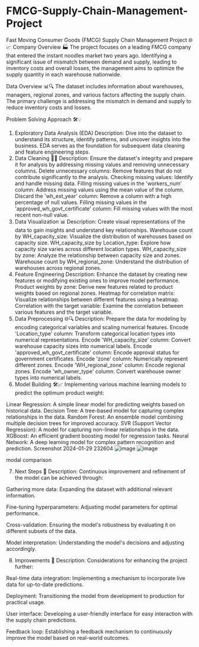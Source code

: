 # FMCG-Supply-Chain-Management-Project
Fast Moving Consumer Goods (FMCG) Supply Chain Management Project 🌐📈
Company Overview 🏭
The project focuses on a leading FMCG company that entered the instant noodles market two years ago. Identifying a significant issue of mismatch between demand and supply, leading to inventory costs and overall losses, the management aims to optimize the supply quantity in each warehouse nationwide.

Data Overview 📊🔍
The dataset includes information about warehouses, managers, regional zones, and various factors affecting the supply chain. The primary challenge is addressing the mismatch in demand and supply to reduce inventory costs and losses.

Problem Solving Approach 🛠️💡
1. Exploratory Data Analysis (EDA)
Description: Dive into the dataset to understand its structure, identify patterns, and uncover insights into the business. EDA serves as the foundation for subsequent data cleaning and feature engineering steps.
2. Data Cleaning 🧹🔧
Description: Ensure the dataset's integrity and prepare it for analysis by addressing missing values and removing unnecessary columns.
Delete unnecessary columns: Remove features that do not contribute significantly to the analysis.
Checking missing values: Identify and handle missing data.
Filling missing values in the 'workers_num' column: Address missing values using the mean value of the column.
Discard the 'wh_est_year' column: Remove a column with a high percentage of null values.
Filling missing values in the 'approved_wh_govt_certificate' column: Fill missing values with the most recent non-null value.
3. Data Visualization 📊
Description: Create visual representations of the data to gain insights and understand key relationships.
Warehouse count by WH_capacity_size: Visualize the distribution of warehouses based on capacity size.
WH_capacity_size by Location_type: Explore how capacity size varies across different location types.
WH_capacity_size by zone: Analyze the relationship between capacity size and zones.
Warehouse count by WH_regional_zone: Understand the distribution of warehouses across regional zones.
4. Feature Engineering
Description: Enhance the dataset by creating new features or modifying existing ones to improve model performance.
Product weights by zone: Derive new features related to product weights based on regional zones.
Heatmap for correlation matrix: Visualize relationships between different features using a heatmap.
Correlation with the target variable: Examine the correlation between various features and the target variable.
5. Data Preprocessing 🌐🔍
Description: Prepare the data for modeling by encoding categorical variables and scaling numerical features.
Encode 'Location_type' column: Transform categorical location types into numerical representations.
Encode 'WH_capacity_size' column: Convert warehouse capacity sizes into numerical labels.
Encode 'approved_wh_govt_certificate' column: Encode approval status for government certificates.
Encode 'zone' column: Numerically represent different zones.
Encode 'WH_regional_zone' column: Encode regional zones.
Encode 'wh_owner_type' column: Convert warehouse owner types into numerical labels.
6. Model Building 🛠️📈
Implementing various machine learning models to predict the optimum product weight:

Linear Regression: A simple linear model for predicting weights based on historical data.
Decision Tree: A tree-based model for capturing complex relationships in the data.
Random Forest: An ensemble model combining multiple decision trees for improved accuracy.
SVR (Support Vector Regression): A model for capturing non-linear relationships in the data.
XGBoost: An efficient gradient boosting model for regression tasks.
Neural Network: A deep learning model for complex pattern recognition and prediction.
Screenshot 2024-01-29 232604
![image](https://github.com/mohdansu333/FMCG-Supply-Chain-Management-Project/assets/145479206/bafd55b8-debe-47eb-8f38-b9202eaf3f83)
![image](https://github.com/mohdansu333/FMCG-Supply-Chain-Management-Project/assets/145479206/e19ef6c7-d6d5-4c91-ae58-cbf51418d2b4)


modal comparison

7. Next Steps 🚀
Description: Continuous improvement and refinement of the model can be achieved through:

Gathering more data: Expanding the dataset with additional relevant information.

Fine-tuning hyperparameters: Adjusting model parameters for optimal performance.

Cross-validation: Ensuring the model's robustness by evaluating it on different subsets of the data.

Model interpretation: Understanding the model's decisions and adjusting accordingly.

8. Improvements 🌱
Description: Considerations for enhancing the project further:

Real-time data integration: Implementing a mechanism to incorporate live data for up-to-date predictions.

Deployment: Transitioning the model from development to production for practical usage.

User interface: Developing a user-friendly interface for easy interaction with the supply chain predictions.

Feedback loop: Establishing a feedback mechanism to continuously improve the model based on real-world outcomes.

